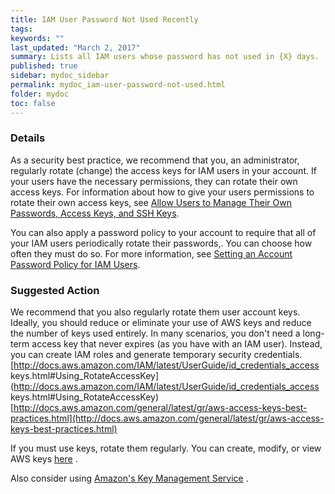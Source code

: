 ```yaml
---
title: IAM User Password Not Used Recently
tags:
keywords: ""
last_updated: "March 2, 2017"
summary: Lists all IAM users whose password has not used in {X} days.
published: true
sidebar: mydoc_sidebar
permalink: mydoc_iam-user-password-not-used.html
folder: mydoc
toc: false
---
```


### Details  
As a security best practice, we recommend that you, an administrator, regularly rotate (change) the access keys for IAM users in your account. If your users have the necessary permissions, they can rotate their own access keys. For information about how to give your users permissions to rotate their own access keys, see [Allow Users to Manage Their Own Passwords, Access Keys, and SSH Keys](http://docs.aws.amazon.com/IAM/latest/UserGuide/id_credentials_delegate-permissions_examples.html#creds-policies-credentials).  

You can also apply a password policy to your account to require that all of your IAM users periodically rotate their passwords,. You can choose how often they must do so. For more information, see [Setting an Account Password Policy for IAM Users](http://docs.aws.amazon.com/IAM/latest/UserGuide/id_credentials_passwords_account-policy.html).  

### Suggested Action  
We recommend that you also regularly rotate them user account keys. Ideally, you should reduce or eliminate your use of AWS keys and reduce the number of keys used entirely. In many scenarios, you don't need a long-term access key that never expires (as you have with an IAM user). Instead, you can create IAM roles and generate temporary security credentials.  
[http://docs.aws.amazon.com/IAM/latest/UserGuide/id_credentials_access keys.html#Using_RotateAccessKey](http://docs.aws.amazon.com/IAM/latest/UserGuide/id_credentials_access keys.html#Using_RotateAccessKey)
[http://docs.aws.amazon.com/general/latest/gr/aws-access-keys-best-practices.html](http://docs.aws.amazon.com/general/latest/gr/aws-access-keys-best-practices.html)  

If you must use keys, rotate them regularly. You can create, modify, or view AWS keys [here](http://docs.aws.amazon.com/IAM/latest/UserGuide/id_credentials_access-keys.html#Using_CreateAccessKey) .  

Also consider using [Amazon's Key Management Service](http://docs.aws.amazon.com/kms/latest/developerguide/overview.html) .
